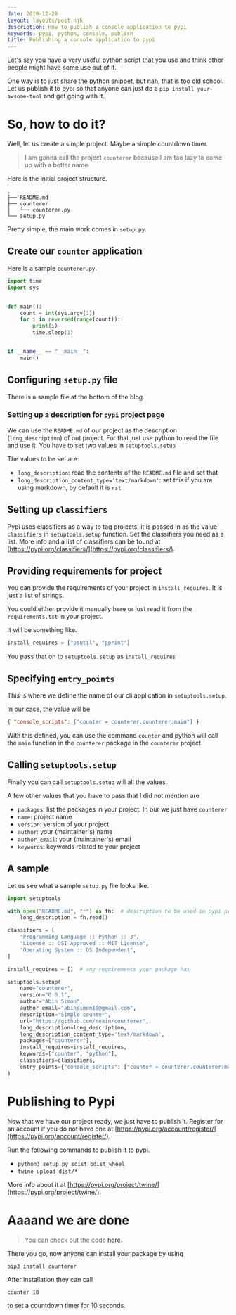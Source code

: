 ```yaml
---
date: 2018-12-28
layout: layouts/post.njk
description: How to publish a console application to pypi
keywords: pypi, python, console, publish
title: Publishing a console application to pypi
---
```


Let's say you have a very useful python script that you use and think other people might have some use out of it.

One way is to just share the python snippet, but nah, that is too old school.
Let us publish it to pypi so that anyone can just do a `pip install your-awsome-tool` and get going with it.

# So, how to do it?

Well, let us create a simple project. Maybe a simple countdown timer.

> I am gonna call the project `counterer` because I am too lazy to come up with a better name.

Here is the initial project structure.

```
.
├── README.md
├── counterer
│   └── counterer.py
└── setup.py
```

Pretty simple, the main work comes in `setup.py`.

## Create our `counter` application

Here is a sample `counterer.py`.

```python
import time
import sys


def main():
    count = int(sys.argv[1])
    for i in reversed(range(count)):
        print(i)
        time.sleep(1)


if __name__ == "__main__":
    main()
```

## Configuring `setup.py` file

There is a sample file at the bottom of the blog.

### Setting up a description for `pypi` project page

We can use the `README.md` of our project as the description (`long_description`) of out project.
For that just use python to read the file and use it.
You have to set two values in `setuptools.setup`

The values to be set are:

- `long_description`: read the contents of the `README.md` file and set that
- `long_description_content_type='text/markdown'`: set this if you are using markdown, by default it is `rst`

## Setting up `classifiers`

Pypi uses classifiers as a way to tag projects, it is passed in as the value `classifiers` in `setuptools.setup`
function.
Set the classifiers you need as a list.
More info and a list of classifiers can be found at [https://pypi.org/classifiers/](https://pypi.org/classifiers/).

## Providing requirements for project

You can provide the requirements of your project in `install_requires`. It is just a list of strings.

You could either provide it manually here or just read it from the `requirements.txt` in your project.

It will be something like.

```python
install_requires = ["psutil", "pprint"]
```

You pass that on to `setuptools.setup` as `install_requires`

## Specifying `entry_points`

This is where we define the name of our cli application in `setuptools.setup`.

In our case, the value will be

```json
{ "console_scripts": ["counter = counterer.counterer:main"] }
```

With this defined, you can use the command `counter` and python will call the `main` function in the `counterer` package
in the `counterer` project.


## Calling `setuptools.setup`

Finally you can call `setuptools.setup` will all the values.

A few other values that you have to pass that I did not mention are

- `packages`: list the packages in your project. In our we just have `counterer`
- `name`: project name
- `version`: version of your project
- `author`: your (maintainer's) name
- `author_email`: your (maintainer's) email
- `keywords`: keywords related to your project


## A sample

Let us see what a sample `setup.py` file looks like.

```python
import setuptools

with open("README.md", "r") as fh:  # description to be used in pypi project page
    long_description = fh.read()

classifiers = [
    "Programming Language :: Python :: 3",
    "License :: OSI Approved :: MIT License",
    "Operating System :: OS Independent",
]

install_requires = []  # any requirements your package has

setuptools.setup(
    name="counterer",
    version="0.0.1",
    author="Abin Simon",
    author_email="abinsimon10@gmail.com",
    description="Simple counter",
    url="https://github.com/meain/counterer",
    long_description=long_description,
    long_description_content_type='text/markdown',
    packages=["counterer"],
    install_requires=install_requires,
    keywords=["counter", "python"],
    classifiers=classifiers,
    entry_points={"console_scripts": ["counter = counterer.counterer:main"]},
)
```


# Publishing to Pypi

Now that we have our project ready, we just have to publish it.
Register for an account if you do not have one at [https://pypi.org/account/register/](https://pypi.org/account/register/).

Run the following commands to publish it to pypi.

- `python3 setup.py sdist bdist_wheel`
- `twine upload dist/*`

More info about it at [https://pypi.org/project/twine/](https://pypi.org/project/twine/).

# Aaaand we are done

> You can check out the code [here](https://github.com/meain/counterer).

There you go, now anyone can install your package by using

```pip3 install counterer```

After installation they can call

```
counter 10
```

to set a countdown timer for 10 seconds.
